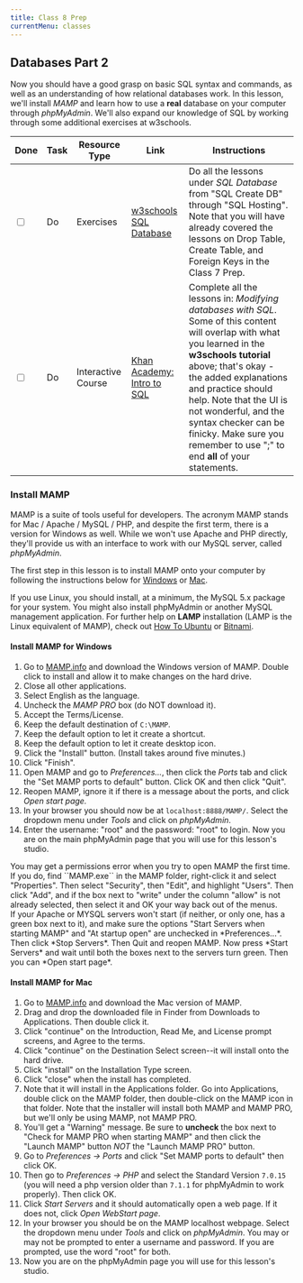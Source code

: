 ```yaml
---
title: Class 8 Prep
currentMenu: classes
---
```


## Databases Part 2

Now you should have a good grasp on basic SQL syntax and commands, as well as an understanding of how relational databases work. In this lesson, we'll install *MAMP* and learn how to use a **real** database on your computer through *phpMyAdmin*. We'll also expand our knowledge of SQL by working through some additional exercises at w3schools.


Done |Task | Resource Type | Link | Instructions
|----|-----|---------------|------|-------------|
<input type="checkbox" v-model="checks.p8a" /> |Do | Exercises | [w3schools SQL Database][w3c-sql] | Do all the lessons under _SQL Database_ from "SQL Create DB" through "SQL Hosting". Note that you will have already covered the lessons on Drop Table, Create Table, and Foreign Keys in the Class 7 Prep.
<input type="checkbox" v-model="checks.p8b" /> |Do | Interactive Course | [Khan Academy: Intro to SQL][sql-khan] | Complete all the lessons in: _Modifying databases with SQL_. Some of this content will overlap with what you learned in the **w3schools tutorial** above; that's okay - the added explanations and practice should help. Note that the UI is not wonderful, and the syntax checker can be finicky. Make sure you remember to use ";" to end **all** of your statements.

### Install MAMP

MAMP is a suite of tools useful for developers. The acronym MAMP stands for Mac / Apache / MySQL / PHP, and despite the first term, there is a version for Windows as well. While we won't use Apache and PHP directly, they'll provide us with an interface to work with our MySQL server, called *phpMyAdmin*.

The first step in this lesson is to install MAMP onto your computer by following the instructions below for [Windows](#install-mamp-for-windows) or [Mac](#install-mamp-for-mac).

If you use Linux, you should install, at a minimum, the MySQL 5.x package for your system. You might also install phpMyAdmin or another MySQL management application. For further help on **LAMP** installation (LAMP is the Linux equivalent of MAMP), check out [How To Ubuntu][ubuntu] or [Bitnami][bitnami].

#### Install MAMP for Windows

1. Go to [MAMP.info][mamp] and download the Windows version of MAMP. Double click to install and allow it to make changes on the hard drive.
2. Close all other applications.
3. Select English as the language.
4. Uncheck the *MAMP PRO* box (do NOT download it).
5. Accept the Terms/License.
6. Keep the default destination of ``C:\MAMP``.
7. Keep the default option to let it create a shortcut.
8. Keep the default option to let it create desktop icon.
9. Click the "Install" button. (Install takes around five minutes.)
10. Click "Finish".
11. Open MAMP and go to *Preferences...*, then click the *Ports* tab and click the "Set MAMP ports to default" button. Click OK and then click "Quit".
12. Reopen MAMP, ignore it if there is a message about the ports, and click *Open start page.*
13. In your browser you should now be at ``localhost:8888/MAMP/``. Select the dropdown menu under *Tools* and click on *phpMyAdmin*.
14. Enter the username: "root" and the password: "root" to login. Now you are on the main phpMyAdmin page that you will use for this lesson's studio.

<aside class="aside-note" markdown="1">
You may get a permissions error when you try to open MAMP the first time. If you do, find ``MAMP.exe`` in the MAMP folder, right-click it and select "Properties". Then select "Security", then "Edit", and highlight "Users". Then click "Add", and if the box next to "write" under the column "allow" is not already selected, then select it and OK your way back out of the menus.
</aside>

<aside class="aside-note" markdown="1">
If your Apache or MYSQL servers won't start (if neither, or only one, has a green box next to it), and make sure the options "Start Servers when starting MAMP" and "At startup open" are unchecked in *Preferences...*. Then click *Stop Servers*. Then Quit and reopen MAMP. Now press *Start Servers* and wait until both the boxes next to the servers turn green. Then you can *Open start page*.
</aside>

#### Install MAMP for Mac

1. Go to [MAMP.info][mamp] and download the Mac version of MAMP.
2. Drag and drop the downloaded file in Finder from Downloads to Applications. Then double click it.
3. Click "continue" on the Introduction, Read Me, and License prompt screens, and Agree to the terms.
4. Click "continue" on the Destination Select screen--it will install onto the hard drive.
5. Click "install" on the Installation Type screen.
6. Click "close" when the install has completed.
7. Note that it will install in the Applications folder. Go into Applications, double click on the MAMP folder, then double-click on the MAMP icon in that folder. Note that the installer will install both MAMP and MAMP PRO, but we'll only be using MAMP, not MAMP PRO.
8. You'll get a "Warning" message. Be sure to **uncheck** the box next to "Check for MAMP PRO when starting MAMP" and then click the "Launch MAMP" button *NOT* the "Launch MAMP PRO" button.
9. Go to *Preferences -> Ports* and click "Set MAMP ports to default" then click OK.
10. Then go to *Preferences -> PHP* and select the Standard Version ``7.0.15`` (you will need a php version older than `7.1.1` for phpMyAdmin to work properly). Then click OK.
11. Click *Start Servers* and it should automatically open a web page. If it does not, click *Open WebStart page*.
12. In your browser you should be on the MAMP localhost webpage. Select the dropdown menu under *Tools* and click on *phpMyAdmin*. You may or may not be prompted to enter a username and password. If you are prompted, use the word "root" for both.
13. Now you are on the phpMyAdmin page you will use for this lesson's studio.

[mamp]: https://www.mamp.info/en/downloads/
[w3c-sql]: https://www.w3schools.com/sql/sql_create_db.asp
[bitnami]: https://bitnami.com/stack/lamp/installer
[ubuntu]: http://howtoubuntu.org/how-to-install-lamp-on-ubuntu
[sql-khan]: https://www.khanacademy.org/computing/computer-programming/sql
